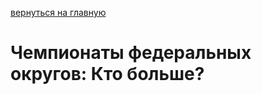 [вернуться на главную](https://alekseidudchenko.github.io/giristat/)
# Чемпионаты федеральных округов: Кто больше?


